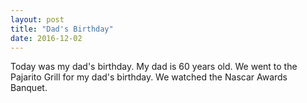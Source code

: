 ```yaml
---
layout: post
title: "Dad's Birthday"
date: 2016-12-02
---
```


Today was my dad's birthday. My dad is 60 years old. We went to the Pajarito Grill for my dad's birthday. We watched the Nascar Awards Banquet.
